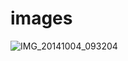 # images

![IMG_20141004_093204](https://github.com/elanalynn/images/assets/7654369/0f690d41-99a3-413c-ab78-43a3153f9811)
